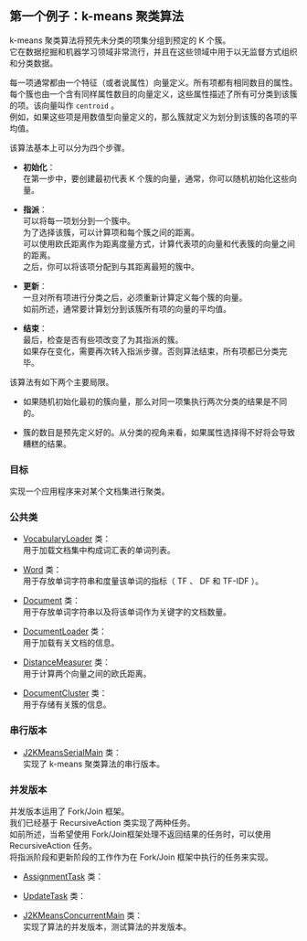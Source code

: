 ## 第一个例子：k-means 聚类算法
k-means 聚类算法将预先未分类的项集分组到预定的 K 个簇。  
它在数据挖掘和机器学习领域非常流行，并且在这些领域中用于以无监督方式组织和分类数据。 
 
每一项通常都由一个特征（或者说属性）向量定义。所有项都有相同数目的属性。  
每个簇也由一个含有同样属性数目的向量定义，这些属性描述了所有可分类到该簇的项。该向量叫作 `centroid` 。  
例如，如果这些项是用数值型向量定义的，那么簇就定义为划分到该簇的各项的平均值。

该算法基本上可以分为四个步骤。
-	**初始化**：  
在第一步中，要创建最初代表 K 个簇的向量，通常，你可以随机初始化这些向量。

-	**指派**：  
可以将每一项划分到一个簇中。  
为了选择该簇，可以计算项和每个簇之间的距离。  
可以使用欧氏距离作为距离度量方式，计算代表项的向量和代表簇的向量之间的距离。  
之后，你可以将该项分配到与其距离最短的簇中。
-	**更新**：  
一旦对所有项进行分类之后，必须重新计算定义每个簇的向量。  
如前所述，通常要计算划分到该簇所有项的向量的平均值。
-	**结束**：  
最后，检查是否有些项改变了为其指派的簇。  
如果存在变化，需要再次转入指派步骤。否则算法结束，所有项都已分类完毕。

该算法有如下两个主要局限。
-	如果随机初始化最初的簇向量，那么对同一项集执行两次分类的结果是不同的。

-	簇的数目是预先定义好的。从分类的视角来看，如果属性选择得不好将会导致糟糕的结果。

### 目标
实现一个应用程序来对某个文档集进行聚类。

### 公共类
-	[VocabularyLoader](common/VocabularyLoader.java) 类：  
用于加载文档集中构成词汇表的单词列表。

-	[Word](common/Word.java) 类：  
用于存放单词字符串和度量该单词的指标（ TF 、 DF 和 TF-IDF ）。
-	[Document](common/Document.java) 类：  
用于存放单词字符串以及将该单词作为关键字的文档数量。
-	[DocumentLoader](common/DocumentLoader.java) 类：  
用于加载有关文档的信息。  
-	[DistanceMeasurer](common/DistanceMeasurer.java) 类：  
用于计算两个向量之间的欧氏距离。 
-	[DocumentCluster](common/DocumentCluster.java) 类：  
用于存储有关簇的信息。

### 串行版本
-	[J2KMeansSerialMain](J2KMeansSerialMain.java) 类：  
实现了 k-means 聚类算法的串行版本。

### 并发版本
并发版本运用了 Fork/Join 框架。  
我们已经基于 RecursiveAction 类实现了两种任务。  
如前所述，当希望使用 Fork/Join框架处理不返回结果的任务时，可以使用 RecursiveAction 任务。  
将指派阶段和更新阶段的工作作为在 Fork/Join 框架中执行的任务来实现。

-	[AssignmentTask](AssignmentTask.java) 类：  

-	[UpdateTask](UpdateTask.java) 类：  
-	[J2KMeansConcurrentMain](J2KMeansConcurrentMain.java) 类：  
实现了算法的并发版本，测试算法的并发版本。




